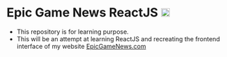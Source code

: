 # Epic Game News ReactJS <img src="https://user-images.githubusercontent.com/25181517/183897015-94a058a6-b86e-4e42-a37f-bf92061753e5.png" alt="react" width="20" height="20"/>

- This repository is for learning purpose.
- This will be an attempt at learning ReactJS and recreating the frontend interface of my website [EpicGameNews.com](https://epicgamenews.com/)
